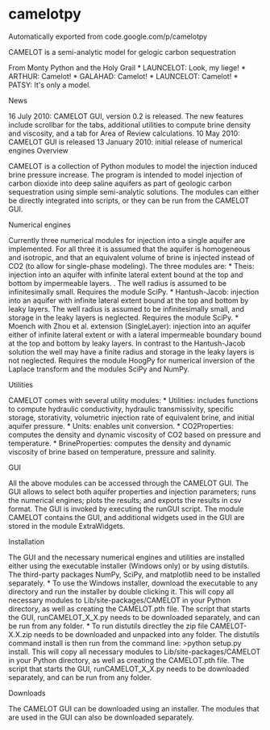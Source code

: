 # camelotpy
Automatically exported from code.google.com/p/camelotpy

CAMELOT is a semi-analytic model for gelogic carbon sequestration

From Monty Python and the Holy Grail * LAUNCELOT: Look, my liege! * ARTHUR: Camelot! * GALAHAD: Camelot! * LAUNCELOT: Camelot! * PATSY: It's only a model.

News

16 July 2010: CAMELOT GUI, version 0.2 is released. The new features include scrollbar for the tabs, additional utilities to compute brine density and viscosity, and a tab for Area of Review calculations.
10 May 2010: CAMELOT GUI is released
13 January 2010: initial release of numerical engines
Overview

CAMELOT is a collection of Python modules to model the injection induced brine pressure increase. The program is intended to model injection of carbon dioxide into deep saline aquifers as part of geologic carbon sequestration using simple semi-analytic solutions. The modules can either be directly integrated into scripts, or they can be run from the CAMELOT GUI.

Numerical engines

Currently three numerical modules for injection into a single aquifer are implemented. For all three it is assumed that the aquifer is homogeneous and isotropic, and that an equivalent volume of brine is injected instead of CO2 (to allow for single-phase modeling). The three modules are: * Theis: injection into an aquifer with infinite lateral extent bound at the top and bottom by impermeable layers. . The well radius is assumed to be infinitesimally small. Requires the module SciPy. * Hantush-Jacob: injection into an aquifer with infinite lateral extent bound at the top and bottom by leaky layers. The well radius is assumed to be infinitesimally small, and storage in the leaky layers is neglected. Requires the module SciPy. * Moench with Zhou et al. extension (SingleLayer): injection into an aquifer either of infinite lateral extent or with a lateral impermeable boundary bound at the top and bottom by leaky layers. In contrast to the Hantush-Jacob solution the well may have a finite radius and storage in the leaky layers is not neglected. Requires the module HoogPy for numerical inversion of the Laplace transform and the modules SciPy and NumPy.

Utilities

CAMELOT comes with several utility modules: * Utilities: includes functions to compute hydraulic conductivity, hydraulic transmissivity, specific storage, storativity, volumetric injection rate of equivalent brine, and initial aquifer pressure. * Units: enables unit conversion. * CO2Properties: computes the density and dynamic viscosity of CO2 based on pressure and temperature. * BrineProperties: computes the density and dynamic viscosity of brine based on temperature, pressure and salinity.

GUI

All the above modules can be accessed through the CAMELOT GUI. The GUI allows to select both aquifer properties and injection parameters; runs the numerical engines; plots the results; and exports the results in csv format. The GUI is invoked by executing the runGUI script. The module CAMELOT contains the GUI, and additional widgets used in the GUI are stored in the module ExtraWidgets.

Installation

The GUI and the necessary numerical engines and utilities are installed either using the executable installer (Windows only) or by using distutils. The third-party packages NumPy, SciPy, and matplotlib need to be installed separately. * To use the Windows installer, download the executable to any directory and run the installer by double clicking it. This will copy all necessary modules to Lib/site-packages/CAMELOT in your Python directory, as well as creating the CAMELOT.pth file. The script that starts the GUI, runCAMELOT_X_X.py needs to be downloaded separately, and can be run from any folder. * To run distutils directley the zip file CAMELOT-X.X.zip needs to be downloaded and unpacked into any folder. The distutils command install is then run from the command line: >python setup.py install. This will copy all necessary modules to Lib/site-packages/CAMELOT in your Python directory, as well as creating the CAMELOT.pth file. The script that starts the GUI, runCAMELOT_X_X.py needs to be downloaded separately, and can be run from any folder.

Downloads

The CAMELOT GUI can be downloaded using an installer. The modules that are used in the GUI can also be downloaded separately.
